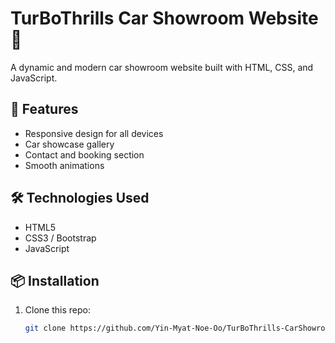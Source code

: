 # TurBoThrills Car Showroom Website 🚗

A dynamic and modern car showroom website built with HTML, CSS, and JavaScript.

## 🚀 Features
- Responsive design for all devices
- Car showcase gallery
- Contact and booking section
- Smooth animations

## 🛠️ Technologies Used
- HTML5
- CSS3 / Bootstrap
- JavaScript 
## 📦 Installation
1. Clone this repo:
   ```bash
   git clone https://github.com/Yin-Myat-Noe-Oo/TurBoThrills-CarShowroom-Website.git
